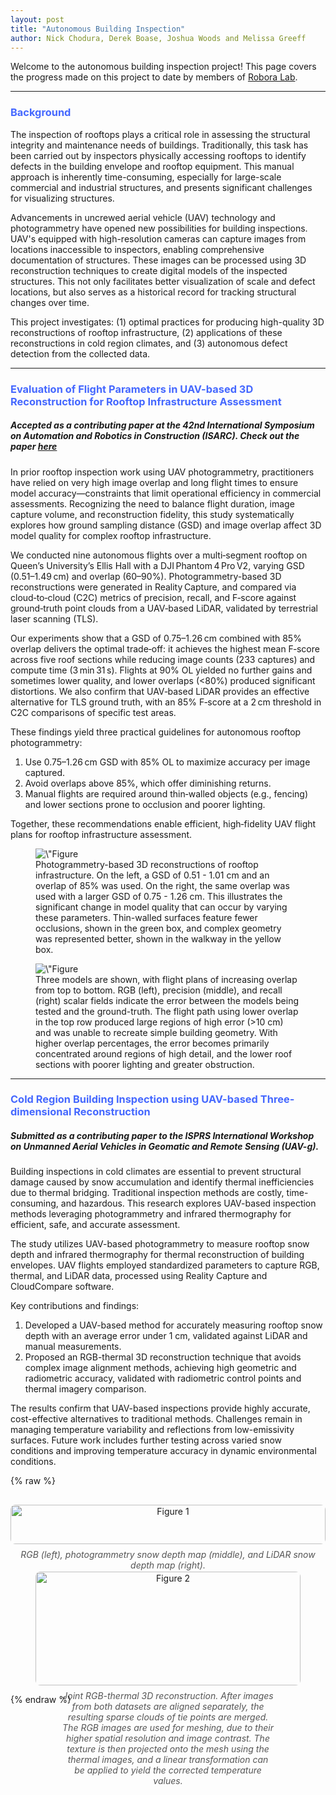 ```yaml
---
layout: post
title: "Autonomous Building Inspection"
author: Nick Chodura, Derek Boase, Joshua Woods and Melissa Greeff
---
```

Welcome to the autonomous building inspection project! This page covers the progress made on this project to date by members of [Robora Lab](https://roboralab.com/).

---
### <span style="color: #4568ff;">Background</span>


The inspection of rooftops plays a critical role in assessing the structural integrity and maintenance needs of buildings. Traditionally, this task has been carried out by inspectors physically accessing rooftops to identify defects in the building envelope and rooftop equipment. This manual approach is inherently time-consuming, especially for large-scale commercial and industrial structures, and presents significant challenges for visualizing structures.

Advancements in uncrewed aerial vehicle (UAV) technology and photogrammetry have opened new possibilities for building inspections. UAV's equipped with high-resolution cameras can capture images from locations inaccessible to inspectors, enabling comprehensive documentation of structures. These images can be processed using 3D reconstruction techniques to create digital models of the inspected structures. This not only facilitates better visualization of scale and defect locations, but also serves as a historical record for tracking structural changes over time.

This project investigates: (1) optimal practices for producing high-quality 3D reconstructions of rooftop infrastructure, (2) applications of these reconstructions in cold region climates, and (3) autonomous defect detection from the collected data.

---
### <span style="color: #4568ff;">Evaluation of Flight Parameters in UAV-based 3D Reconstruction for Rooftop Infrastructure Assessment </span>
##### Accepted as a contributing paper at the 42nd International Symposium on Automation and Robotics in Construction (ISARC). Check out the paper [here](https://arxiv.org/abs/2504.02084)

In prior rooftop inspection work using UAV photogrammetry, practitioners have relied on very high image overlap and long flight times to ensure model accuracy—constraints that limit operational efficiency in commercial assessments. Recognizing the need to balance flight duration, image capture volume, and reconstruction fidelity, this study systematically explores how ground sampling distance (GSD) and image overlap affect 3D model quality for complex rooftop infrastructure.

We conducted nine autonomous flights over a multi‐segment rooftop on Queen’s University’s Ellis Hall with a DJI Phantom 4 Pro V2, varying GSD (0.51–1.49 cm) and overlap (60–90%). Photogrammetry-based 3D reconstructions were generated in Reality Capture, and compared via cloud‑to‑cloud (C2C) metrics of precision, recall, and F‑score against ground‑truth point clouds from a UAV‑based LiDAR, validated by terrestrial laser scanning (TLS).

Our experiments show that a GSD of 0.75–1.26 cm combined with 85% overlap delivers the optimal trade‑off: it achieves the highest mean F‑score across five roof sections while reducing image counts (233 captures) and compute time (3 min 31 s). Flights at 90% OL yielded no further gains and sometimes lower quality, and lower overlaps (<80%) produced significant distortions. We also confirm that UAV‑based LiDAR provides an effective alternative for TLS ground truth, with an 85% F‑score at a 2 cm threshold in C2C comparisons of specific test areas.

These findings yield three practical guidelines for autonomous rooftop photogrammetry:

1. Use 0.75–1.26 cm GSD with 85% OL to maximize accuracy per image captured.
2. Avoid overlaps above 85%, which offer diminishing returns.
3. Manual flights are required around thin‑walled objects (e.g., fencing) and lower sections prone to occlusion and poorer lighting.

Together, these recommendations enable efficient, high‑fidelity UAV flight plans for rooftop infrastructure assessment.


<div style=\"display: flex; flex-wrap: wrap; justify-content: space-between; margin: 30px 0;\">
  <figure style=\"flex: 1; min-width: 250px; text-align: center; margin: 0 auto;\">
    <img src=\"assets/Picture1.png\" alt=\"Figure 1\" style=\"width: 100%; border-radius: 8px;\">
    <figcaption style=\"width: 100%; margin: 8px auto 0 auto; font-style: italic; color: #555;\">
      Photogrammetry-based 3D reconstructions of rooftop infrastructure. On the left, a GSD of 0.51 - 1.01 cm and an overlap of 85% was used. On the right, the same overlap was used with a larger GSD of 0.75 - 1.26 cm. This illustrates the significant change in model quality that can occur by varying these parameters. Thin-walled surfaces feature fewer occlusions, shown in the green box, and complex geometry was represented better, shown in the walkway in the yellow box.
    </figcaption>
  </figure>
</div>

<div style=\"display: flex; flex-wrap: wrap; justify-content: space-between;\">
  <figure style=\"flex: 1; min-width: 250px; text-align: center; margin: 0 auto;\">
    <img src=\"assets/Picture2.png\" alt=\"Figure 2\" style=\"width: 100%; border-radius: 8px;\">
    <figcaption style=\"width: 100%; margin: 8px auto 0 auto; font-style: italic; color: #555;\">
      Three models are shown, with flight plans of increasing overlap from top to bottom. RGB (left), precision (middle), and recall (right) scalar fields indicate the error between the models being tested and the ground-truth. The flight path using lower overlap in the top row produced large regions of high error (&gt;10 cm) and was unable to recreate simple building geometry. With higher overlap percentages, the error becomes primarily concentrated around regions of high detail, and the lower roof sections with poorer lighting and greater obstruction.
    </figcaption>
  </figure>
</div>

---

### <span style="color: #4568ff;">Cold Region Building Inspection using UAV-based Three-dimensional Reconstruction </span>
##### Submitted as a contributing paper to the ISPRS International Workshop on Unmanned Aerial Vehicles in Geomatic and Remote Sensing (UAV-g).
Building inspections in cold climates are essential to prevent structural damage caused by snow accumulation and identify thermal inefficiencies due to thermal bridging. Traditional inspection methods are costly, time-consuming, and hazardous. This research explores UAV-based inspection methods leveraging photogrammetry and infrared thermography for efficient, safe, and accurate assessment.

The study utilizes UAV-based photogrammetry to measure rooftop snow depth and infrared thermography for thermal reconstruction of building envelopes. UAV flights employed standardized parameters to capture RGB, thermal, and LiDAR data, processed using Reality Capture and CloudCompare software.

Key contributions and findings:
1. Developed a UAV-based method for accurately measuring rooftop snow depth with an average error under 1 cm, validated against LiDAR and manual measurements.
2. Proposed an RGB-thermal 3D reconstruction technique that avoids complex image alignment methods, achieving high geometric and radiometric accuracy, validated with radiometric control points and thermal imagery comparison.

The results confirm that UAV-based inspections provide highly accurate, cost-effective alternatives to traditional methods. Challenges remain in managing temperature variability and reflections from low-emissivity surfaces. Future work includes further testing across varied snow conditions and improving temperature accuracy in dynamic environmental conditions.

{% raw %}
<div style="display: flex; justify-content: center; margin: 30px 0;">
  <figure style="text-align: center; width: 100%; margin: 0 auto;">
    <img src="assets/ellis_snow.svg" alt="Figure 1" style="width: 100%; border-radius: 8px;">
    <figcaption style="width: 100%; margin: 8px auto 0 auto; font-style: italic; color: #555;">
      RGB (left), photogrammetry snow depth map (middle), and LiDAR snow depth map (right). 
    </figcaption>
  </figure>
</div>

<div style="display: flex; flex-wrap: wrap; justify-content: space-between;">
<figure style="flex: 1; min-width: 250px; text-align: center;">
  <img src="assets/thermal_ellis_v3.svg" alt="Figure 2" style="width: 100%; border-radius: 8px;">
  <figcaption style="width: 80%; margin: 8px auto 0 auto; font-style: italic; color: #555;">
    Joint RGB-thermal 3D reconstruction. After images from both datasets are aligned separately, the resulting sparse clouds of tie points are merged. The RGB images are used for meshing, due to their higher spatial resolution and image contrast. The texture is then projected onto the mesh using the thermal images, and a linear transformation can be applied to yield the corrected temperature values.
  </figcaption>
</figure>
</div>
{% endraw %}

